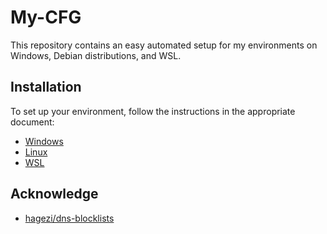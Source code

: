 # My-CFG

This repository contains an easy automated setup for my environments on Windows, Debian distributions, and WSL.

## Installation

To set up your environment, follow the instructions in the appropriate document:
- [Windows](https://github.com/raissonsouto/My-CFG/blob/main/documentation/windows.md)
- [Linux](https://github.com/raissonsouto/My-CFG/blob/main/documentation/linux.md)
- [WSL](https://github.com/raissonsouto/My-CFG/blob/main/documentation/wsl.md)


## Acknowledge
- [hagezi/dns-blocklists](https://github.com/hagezi/dns-blocklists)